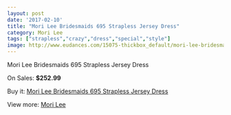```yaml
---
layout: post
date: '2017-02-10'
title: "Mori Lee Bridesmaids 695 Strapless Jersey Dress"
category: Mori Lee
tags: ["strapless","crazy","dress","special","style"]
image: http://www.eudances.com/15075-thickbox_default/mori-lee-bridesmaids-695-strapless-jersey-dress.jpg
---
```

Mori Lee Bridesmaids 695 Strapless Jersey Dress

On Sales: **$252.99**
<a href="https://www.eudances.com/en/mori-lee/4479-mori-lee-bridesmaids-695-strapless-jersey-dress.html"><amp-img layout="responsive" width="600" height="600" src="//www.eudances.com/15075-thickbox_default/mori-lee-bridesmaids-695-strapless-jersey-dress.jpg" alt="Mori Lee Bridesmaids 695 Strapless Jersey Dress 0" /></a>
<a href="https://www.eudances.com/en/mori-lee/4479-mori-lee-bridesmaids-695-strapless-jersey-dress.html"><amp-img layout="responsive" width="600" height="600" src="//www.eudances.com/15079-thickbox_default/mori-lee-bridesmaids-695-strapless-jersey-dress.jpg" alt="Mori Lee Bridesmaids 695 Strapless Jersey Dress 1" /></a>
<a href="https://www.eudances.com/en/mori-lee/4479-mori-lee-bridesmaids-695-strapless-jersey-dress.html"><amp-img layout="responsive" width="600" height="600" src="//www.eudances.com/15078-thickbox_default/mori-lee-bridesmaids-695-strapless-jersey-dress.jpg" alt="Mori Lee Bridesmaids 695 Strapless Jersey Dress 2" /></a>
<a href="https://www.eudances.com/en/mori-lee/4479-mori-lee-bridesmaids-695-strapless-jersey-dress.html"><amp-img layout="responsive" width="600" height="600" src="//www.eudances.com/15077-thickbox_default/mori-lee-bridesmaids-695-strapless-jersey-dress.jpg" alt="Mori Lee Bridesmaids 695 Strapless Jersey Dress 3" /></a>
<a href="https://www.eudances.com/en/mori-lee/4479-mori-lee-bridesmaids-695-strapless-jersey-dress.html"><amp-img layout="responsive" width="600" height="600" src="//www.eudances.com/15076-thickbox_default/mori-lee-bridesmaids-695-strapless-jersey-dress.jpg" alt="Mori Lee Bridesmaids 695 Strapless Jersey Dress 4" /></a>

Buy it: [Mori Lee Bridesmaids 695 Strapless Jersey Dress](https://www.eudances.com/en/mori-lee/4479-mori-lee-bridesmaids-695-strapless-jersey-dress.html "Mori Lee Bridesmaids 695 Strapless Jersey Dress")

View more: [Mori Lee](https://www.eudances.com/en/65-mori-lee "Mori Lee")